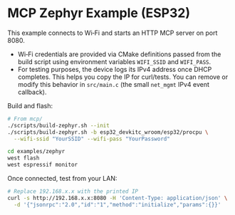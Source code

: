 # MCP Zephyr Example (ESP32)

This example connects to Wi‑Fi and starts an HTTP MCP server on port 8080.

- Wi‑Fi credentials are provided via CMake definitions passed from the build script using environment variables `WIFI_SSID` and `WIFI_PASS`.
- For testing purposes, the device logs its IPv4 address once DHCP completes. This helps you copy the IP for curl/tests. You can remove or modify this behavior in `src/main.c` (the small `net_mgmt` IPv4 event callback).

Build and flash:

```bash
# From mcp/
./scripts/build-zephyr.sh --init
./scripts/build-zephyr.sh -b esp32_devkitc_wroom/esp32/procpu \
  --wifi-ssid "YourSSID" --wifi-pass "YourPassword"

cd examples/zephyr
west flash
west espressif monitor
```

Once connected, test from your LAN:

```bash
# Replace 192.168.x.x with the printed IP
curl -s http://192.168.x.x:8080 -H 'Content-Type: application/json' \
  -d '{"jsonrpc":"2.0","id":"1","method":"initialize","params":{}}'
```

